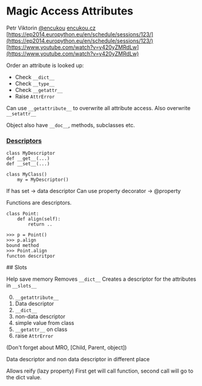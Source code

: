 Magic Access Attributes
=======================
Petr Viktorin
[@encukou](https://twitter.com/encukou)
[encukou.cz](https://encukou.cz)
[https://ep2014.europython.eu/en/schedule/sessions/123/](https://ep2014.europython.eu/en/schedule/sessions/123/)
[https://www.youtube.com/watch?v=y420yZMRdLw](https://www.youtube.com/watch?v=y420yZMRdLw)

Order an attribute is looked up:
- Check `__dict__`
- Check `__type__`
- Check `__getattr__`
- Raise `AttrError`

Can use `__getattribute__` to overwrite all attribute access.
Also overwrite `__setattr__`

Object also have `__doc__`, methods, subclasses etc.

### [Descriptors](https://docs.python.org/2/howto/descriptor.html)

    class MyDescriptor
    def __get__(...)
    def __set__(...)

    class MyClass()
        my = MyDescriptor()

If has set -> data descriptor
Can use property decorator -> @property

Functions are descriptors.

    class Point:
        def align(self):
            return ..

    >>> p = Point()
    >>> p.align
    bound method
    >>> Point.align
    functon descritpor

## Slots

Help save memory
Removes `__dict__`
Creates a descriptor for the attributes in `__slots__`

0. `__getattribute__`
1. Data descriptor
2. `__dict__`
3. non-data descriptor
4. simple value from class
5. `__getattr__` on class
6. raise `AttrError`

(Don't forget about MRO, [Child, Parent, object])

Data descriptor and non data descriptor in different place

Allows reify (lazy property)
First get will call function, second call will go to the dict value.
